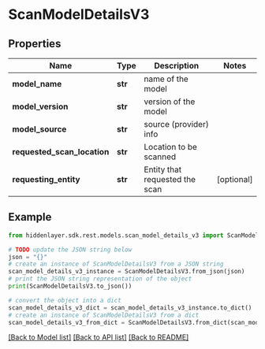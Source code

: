 # ScanModelDetailsV3


## Properties

Name | Type | Description | Notes
------------ | ------------- | ------------- | -------------
**model_name** | **str** | name of the model | 
**model_version** | **str** | version of the model | 
**model_source** | **str** | source (provider) info | 
**requested_scan_location** | **str** | Location to be scanned | 
**requesting_entity** | **str** | Entity that requested the scan | [optional] 

## Example

```python
from hiddenlayer.sdk.rest.models.scan_model_details_v3 import ScanModelDetailsV3

# TODO update the JSON string below
json = "{}"
# create an instance of ScanModelDetailsV3 from a JSON string
scan_model_details_v3_instance = ScanModelDetailsV3.from_json(json)
# print the JSON string representation of the object
print(ScanModelDetailsV3.to_json())

# convert the object into a dict
scan_model_details_v3_dict = scan_model_details_v3_instance.to_dict()
# create an instance of ScanModelDetailsV3 from a dict
scan_model_details_v3_from_dict = ScanModelDetailsV3.from_dict(scan_model_details_v3_dict)
```
[[Back to Model list]](../README.md#documentation-for-models) [[Back to API list]](../README.md#documentation-for-api-endpoints) [[Back to README]](../README.md)


